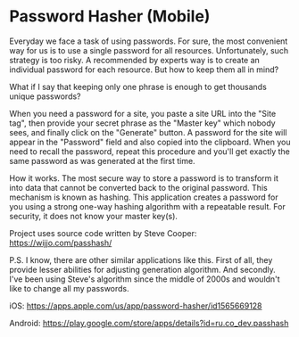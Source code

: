 # Password Hasher (Mobile)

Everyday we face a task of using passwords. For sure, the most convenient way for us is to use a single password for all resources. Unfortunately, such strategy is too risky. A recommended by experts way is to create an individual password for each resource. But how to keep them all in mind?

What if I say that keeping only one phrase is enough to get thousands unique passwords?

When you need a password for a site, you paste a site URL into the "Site tag", then provide your secret phrase as the "Master key" which nobody sees, and finally click on the "Generate" button. A password for the site will appear in the "Password" field and also copied into the clipboard. When you need to recall the password, repeat this procedure and you'll get exactly the same password as was generated at the first time.

How it works.
The most secure way to store a password is to transform it into data that cannot be converted back to the original password. This mechanism is known as hashing. This application creates a password for you using a strong one-way hashing algorithm with a repeatable result. For security, it does not know your master key(s).

Project uses source code written by Steve Cooper: https://wijjo.com/passhash/

P.S. I know, there are other similar applications like this. First of all, they provide lesser abilities for adjusting generation algorithm. And secondly. I've been using Steve's algorithm since the middle of 2000s and wouldn't like to change all my passwords.

iOS: https://apps.apple.com/us/app/password-hasher/id1565669128

Android: https://play.google.com/store/apps/details?id=ru.co_dev.passhash
